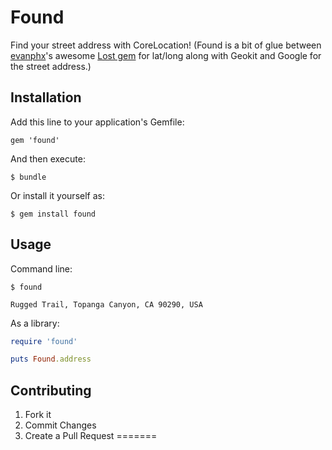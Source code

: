# Found

Find your street address with CoreLocation! (Found is a bit of glue between [evanphx](https://github.com/evanphx)'s awesome [Lost gem](https://github.com/evanphx/lost) for lat/long along with Geokit and Google for the street address.)

## Installation

Add this line to your application's Gemfile:

`gem 'found'`

And then execute:

`$ bundle`

Or install it yourself as:

`$ gem install found`

## Usage

Command line:

```
$ found

Rugged Trail, Topanga Canyon, CA 90290, USA
```

As a library:

```ruby
require 'found'

puts Found.address
```

## Contributing

1. Fork it
2. Commit Changes
3. Create a Pull Request
=======